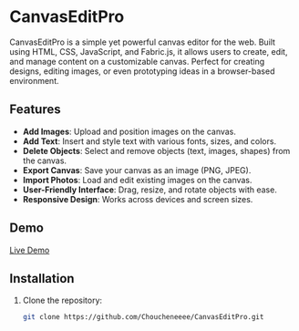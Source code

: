 # CanvasEditPro

CanvasEditPro is a simple yet powerful canvas editor for the web. Built using HTML, CSS, JavaScript, and Fabric.js, it allows users to create, edit, and manage content on a customizable canvas. Perfect for creating designs, editing images, or even prototyping ideas in a browser-based environment.

## Features

- **Add Images**: Upload and position images on the canvas.
- **Add Text**: Insert and style text with various fonts, sizes, and colors.
- **Delete Objects**: Select and remove objects (text, images, shapes) from the canvas.
- **Export Canvas**: Save your canvas as an image (PNG, JPEG).
- **Import Photos**: Load and edit existing images on the canvas.
- **User-Friendly Interface**: Drag, resize, and rotate objects with ease.
- **Responsive Design**: Works across devices and screen sizes.

## Demo

[Live Demo]((https://intern-5m87-choucheneeees-projects.vercel.app/))

## Installation

1. Clone the repository:
   ```bash
   git clone https://github.com/Choucheneeee/CanvasEditPro.git
